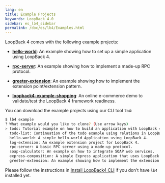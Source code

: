 ```yaml
---
lang: en
title: Example Projects
keywords: LoopBack 4.0
sidebar: es_lb4_sidebar
permalink: /doc/es/lb4/Examples.html
---
```


LoopBack 4 comes with the following example projects:

- **[hello-world](https://github.com/strongloop/loopback-next/tree/master/examples/hello-world)**:
  An example showing how to set up a simple application using LoopBack 4.

- **[rpc-server](https://github.com/strongloop/loopback-next/tree/master/examples/rpc-server)**:
  An example showing how to implement a made-up RPC protocol.

- **[greeter-extension](https://github.com/strongloop/loopback-next/tree/master/examples/greeter-extension)**:
  An example showing how to implement the extension point/extension pattern.

- **[loopback4-example-shopping](https://github.com/strongloop/loopback4-example-shopping)**:
  An online e-commerce demo to validate/test the LoopBack 4 framework readiness.

You can download the example projects using our CLI tool `lb4`:

```sh
$ lb4 example
? What example would you like to clone? (Use arrow keys)
> todo: Tutorial example on how to build an application with LoopBack 4.
  todo-list: Continuation of the todo example using relations in LoopBack 4.
  hello-world: A simple hello-world Application using LoopBack 4.
  log-extension: An example extension project for LoopBack 4.
  rpc-server: A basic RPC server using a made-up protocol.
  soap-calculator: An example on how to integrate SOAP web services.
  express-composition: A simple Express application that uses LoopBack 4 REST API.
  greeter-extension: An example showing how to implement the extension point/extension pattern.
```

Please follow the instructions in
[Install LoopBack4 CLI](Getting-started.md#install-loopback-4-cli) if you don't
have `lb4` installed yet.
